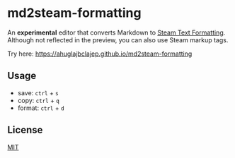 # md2steam-formatting

An **experimental** editor that converts Markdown to [Steam Text Formatting](https://steamcommunity.com/comment/Recommendation/formattinghelp).  
Although not reflected in the preview, you can also use Steam markup tags.

Try here: <https://ahuglajbclajep.github.io/md2steam-formatting>

## Usage

- save: `ctrl` + `s`
- copy: `ctrl` + `q`
- format: `ctrl` + `d`

## License

[MIT](LICENSE)
